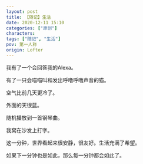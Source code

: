 ```yaml
---
layout: post
title: 【随记】生活
date: 2020-12-11 15:10
categories: ["原创"]
characters: 
tags: ["随记", "生活"]
pov: 第一人称
origin: Lofter
---
```


我有了一个会回答我的Alexa。

有了一只会喵喵叫和发出呼噜呼噜声音的猫。

空气比前几天更冷了。

外面的天很蓝。

随机播放到一首钢琴曲。

我窝在沙发上打字。

这一分钟，世界看起来很安静，很友好。生活充满了希望。

如果下一分钟也是如此，那么每一分钟都会如此了。
